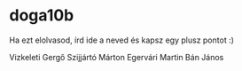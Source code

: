 # doga10b

Ha ezt elolvasod, írd ide a neved és kapsz egy plusz pontot :)

Vizkeleti Gergő
Szijjártó Márton
Egervári Martin
Bán János
